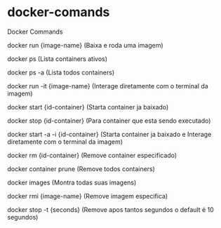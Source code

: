 # docker-comands
Docker Commands


docker run {image-name} (Baixa e roda uma imagem)

docker ps (Lista containers ativos)

docker ps -a (Lista todos containers)

docker run -it {image-name} (Interage diretamente com o terminal da imagem)

docker start {id-container} (Starta container ja baixado)
  
docker stop {id-container} (Para container que esta sendo executado)

docker start -a -i {id-container} (Starta container ja baixado e Interage diretamente com o terminal da imagem)

docker rm {id-container} (Remove container especificado)

docker container prune (Remove todos containers)

docker images (Montra todas suas imagens)

docker rmi {image-name} (Remove imagem especifica)

docker stop -t {seconds} (Remove apos tantos segundos o default é 10 segundos)
